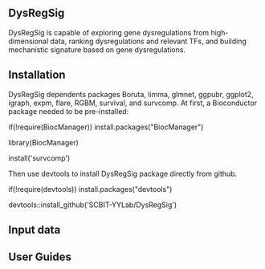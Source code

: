 ## DysRegSig
DysRegSig is capable of exploring gene dysregulations from high-dimensional data, ranking dysregulations and relevant TFs, and building mechanistic signature based on gene dysregulations.

## Installation
DysRegSig dependents packages Boruta, limma, glmnet, ggpubr, ggplot2, igraph, expm, flare, RGBM, survival, and survcomp.
At first, a Bioconductor package needed to be pre-installed:

if(!require(BiocManager)) install.packages("BiocManager")

library(BiocManager)

install('survcomp')


Then use devtools to install DysRegSig package directly from github.

if(!require(devtools)) install.packages("devtools")

devtools::install_github('SCBIT-YYLab/DysRegSig')

## Input data


## User Guides


